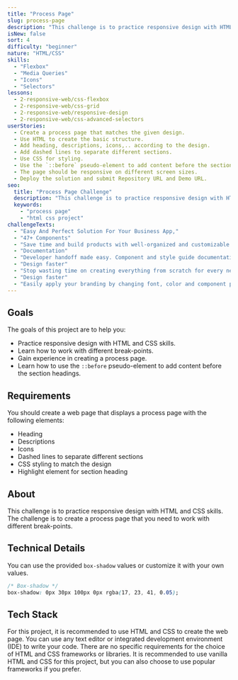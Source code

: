 ```yaml
---
title: "Process Page"
slug: process-page
description: "This challenge is to practice responsive design with HTML and CSS skills. The challenge is to create a process page that you need to work with different break-points."
isNew: false
sort: 4
difficulty: "beginner"
nature: "HTML/CSS"
skills:
  - "Flexbox"
  - "Media Queries"
  - "Icons"
  - "Selectors"
lessons:
  - 2-responsive-web/css-flexbox
  - 2-responsive-web/css-grid
  - 2-responsive-web/responsive-design
  - 2-responsive-web/css-advanced-selectors
userStories:
  - Create a process page that matches the given design.
  - Use HTML to create the basic structure.
  - Add heading, descriptions, icons,.. according to the design.
  - Add dashed lines to separate different sections.
  - Use CSS for styling.
  - Use the `::before` pseudo-element to add content before the section headings
  - The page should be responsive on different screen sizes.
  - Deploy the solution and submit Repository URL and Demo URL.
seo:
  title: "Process Page Challenge"
  description: "This challenge is to practice responsive design with HTML and CSS skills. The challenge is to create a process page that you need to work with different break-points."
  keywords:
    - "process page"
    - "html css project"
challengeTexts:
  - "Easy And Perfect Solution For Your Business App,"
  - "47+ Components"
  - "Save time and build products with well-organized and customizable desktop components for Figma."
  - "Documentation"
  - "Developer handoff made easy. Component and style guide documentation for your team in one place."
  - "Design faster"
  - "Stop wasting time on creating everything from scratch for every new project you start."
  - "Design faster"
  - "Easily apply your branding by changing font, color and component properties."
---
```


## Goals

The goals of this project are to help you:

- Practice responsive design with HTML and CSS skills.
- Learn how to work with different break-points.
- Gain experience in creating a process page.
- Learn how to use the `::before` pseudo-element to add content before the section headings.

## Requirements

You should create a web page that displays a process page with the following elements:

- Heading
- Descriptions
- Icons
- Dashed lines to separate different sections
- CSS styling to match the design
- Highlight element for section heading

## About

This challenge is to practice responsive design with HTML and CSS skills. The challenge is to create a process page that you need to work with different break-points.

## Technical Details

You can use the provided `box-shadow` values or customize it with your own values.

```css
/* Box-shadow */
box-shadow: 0px 30px 100px 0px rgba(17, 23, 41, 0.05);
```

## Tech Stack

For this project, it is recommended to use HTML and CSS to create the web page. You can use any text editor or integrated development environment (IDE) to write your code. There are no specific requirements for the choice of HTML and CSS frameworks or libraries. It is recommended to use vanilla HTML and CSS for this project, but you can also choose to use popular frameworks if you prefer.
